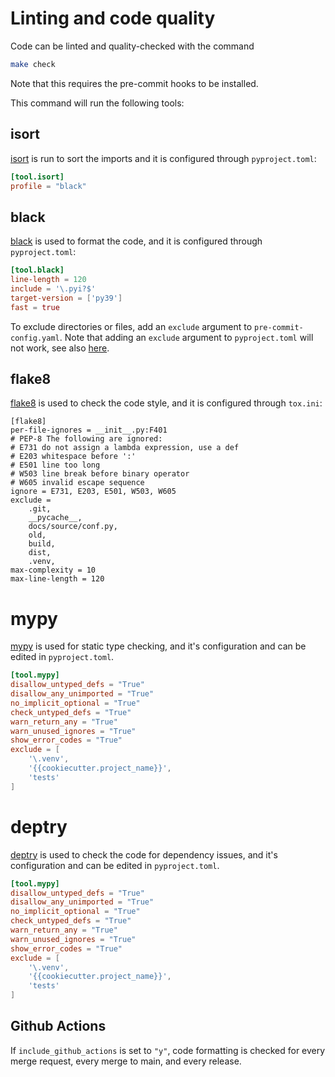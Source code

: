 # Linting and code quality

Code can be linted and quality-checked with the command

``` bash
make check
```

Note that this requires the pre-commit hooks to be installed. 

This command will run the following tools:

## isort

[isort](https://pycqa.github.io/isort/index.html) is run to sort the imports and it is configured through `pyproject.toml`:

```toml
[tool.isort]
profile = "black"
```

## black 

[black](https://pypi.org/project/black/) is used to format the code, and it is configured through `pyproject.toml`:

```toml
[tool.black]
line-length = 120
include = '\.pyi?$'
target-version = ['py39']
fast = true
```

To exclude directories or files, add an `exclude` argument to `pre-commit-config.yaml`. Note that adding an `exclude` argument to `pyproject.toml`
will not work, see also [here](https://stackoverflow.com/a/61046953/8037249).

## flake8

[flake8](https://flake8.pycqa.org/en/latest/) is used to check the code style, and it is configured through `tox.ini`:

```
[flake8]
per-file-ignores = __init__.py:F401
# PEP-8 The following are ignored:
# E731 do not assign a lambda expression, use a def
# E203 whitespace before ':'
# E501 line too long
# W503 line break before binary operator
# W605 invalid escape sequence
ignore = E731, E203, E501, W503, W605
exclude =
    .git,
    __pycache__,
    docs/source/conf.py,
    old,
    build,
    dist,
    .venv,
max-complexity = 10
max-line-length = 120
```

# mypy

[mypy](https://mypy.readthedocs.io/en/stable/) is used for static type checking, and it's configuration and can be edited in `pyproject.toml`.

```toml
[tool.mypy]
disallow_untyped_defs = "True"
disallow_any_unimported = "True"
no_implicit_optional = "True"
check_untyped_defs = "True"
warn_return_any = "True"
warn_unused_ignores = "True"
show_error_codes = "True"
exclude = [
    '\.venv',
    '{{cookiecutter.project_name}}',
    'tests'
]
```

# deptry

[deptry](https://github.com/fpgmaas/deptry) is used to check the code for dependency issues, and it's configuration and can be edited in `pyproject.toml`.

```toml
[tool.mypy]
disallow_untyped_defs = "True"
disallow_any_unimported = "True"
no_implicit_optional = "True"
check_untyped_defs = "True"
warn_return_any = "True"
warn_unused_ignores = "True"
show_error_codes = "True"
exclude = [
    '\.venv',
    '{{cookiecutter.project_name}}',
    'tests'
]
```

## Github Actions

If `include_github_actions` is set to `"y"`, code formatting is checked
for every merge request, every merge to main, and every release.